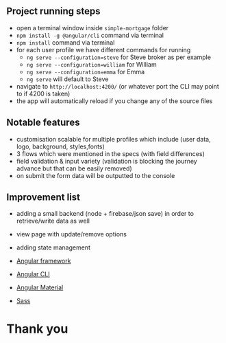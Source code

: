 ## Project running steps

- open a terminal window inside `simple-mortgage` folder
- `npm install -g @angular/cli` command via terminal
- `npm install` command via terminal
- for each user profile we have different commands for running
  - `ng serve --configuration=steve` for Steve broker as per example
  - `ng serve --configuration=william` for William
  - `ng serve --configuration=emma` for Emma
  - `ng serve` will default to Steve
- navigate to `http://localhost:4200/` (or whatever port the CLI may point to if 4200 is taken)
- the app will automatically reload if you change any of the source files

## Notable features

- customisation scalable for multiple profiles which include (user data, logo, background, styles,fonts)
- 3 flows which were mentioned in the specs (with field differences)
- field validation & input variety (validation is blocking the journey advance but that can be easily removed)
- on submit the form data will be outputted to the console

## Improvement list

- adding a small backend (node + firebase/json save) in order to retrieve/write data as well
- view page with update/remove options
- adding state management

- [Angular framework](https://angular.io/)
- [Angular CLI](https://github.com/angular/angular-cli)
- [Angular Material](https://material.angular.io/)
- [Sass](https://sass-lang.com/)


# Thank you

